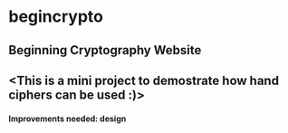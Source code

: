 # begincrypto

<h2> Beginning Cryptography Website <h2>

<This is a mini project to demostrate how hand ciphers can be used :)>

<h4> Improvements needed: design <h4>

